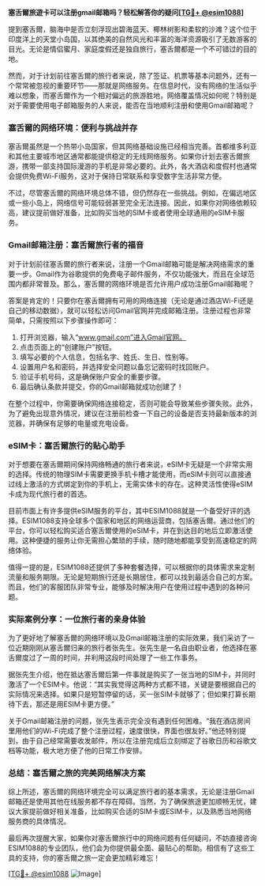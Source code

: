 **塞舌爾旅遊卡可以注册gmail邮箱吗？轻松解答你的疑问[[TG💪+ @esim1088](https://t.me/s/esim1088)]**

提到塞舌爾，脑海中是否立刻浮现出碧海蓝天、椰林树影和柔软的沙滩？这个位于印度洋上的天堂小岛国，以其绝美的自然风光和丰富的海洋资源吸引了无数游客的目光。无论是情侣蜜月、家庭度假还是独自旅行，塞舌爾都是一个不可错过的目的地。

然而，对于计划前往塞舌爾的旅行者来说，除了签证、机票等基本问题外，还有一个常常被忽视的重要环节——那就是网络服务。在信息时代，没有网络的生活似乎难以想象，而塞舌爾作为一个相对偏远的旅游胜地，网络覆盖情况如何呢？特别是对于需要使用电子邮箱服务的人来说，能否在当地顺利注册和使用Gmail邮箱呢？

### 塞舌爾的网络环境：便利与挑战并存

塞舌爾虽然是一个热带小岛国家，但其网络基础设施已经相当完善。首都维多利亚和其他主要城市地区通常都能提供稳定的无线网络服务。如果你计划去塞舌爾旅游，携带一部支持国际漫游的手机是非常必要的。此外，各大酒店和度假村也通常会提供免费Wi-Fi服务，这对于保持日常联系和享受数字生活非常方便。

不过，尽管塞舌爾的网络环境总体不错，但仍然存在一些挑战。例如，在偏远地区或一些小岛上，网络信号可能较弱甚至完全无法连接。因此，如果你对网络依赖较高，建议提前做好准备，比如购买当地的SIM卡或者使用全球通用的eSIM卡服务。

### Gmail邮箱注册：塞舌爾旅行者的福音

对于计划前往塞舌爾的旅行者来说，注册一个Gmail邮箱可能是解决网络需求的重要一步。Gmail作为谷歌提供的免费电子邮件服务，不仅功能强大，而且在全球范围内都非常普及。那么，塞舌爾的网络环境是否允许用户成功注册Gmail邮箱呢？

答案是肯定的！只要你在塞舌爾拥有可用的网络连接（无论是通过酒店Wi-Fi还是自己的移动数据），就可以轻松访问Gmail官网并完成邮箱注册。注册过程也非常简单，只需按照以下步骤操作即可：

1. 打开浏览器，输入“www.gmail.com”进入Gmail官网。
2. 点击页面上的“创建账户”按钮。
3. 填写必要的个人信息，包括名字、姓氏、生日、性别等。
4. 设置用户名和密码，并选择安全问题以备忘记密码时找回账户。
5. 验证手机号码，这是确保账户安全的重要步骤。
6. 最后确认条款并提交，你的Gmail邮箱就成功创建了！

在整个过程中，你需要确保网络连接稳定，否则可能会导致某些步骤失败。此外，为了避免出现意外情况，建议在注册前检查一下自己的设备是否支持最新版本的浏览器，并确保有足够的电量或充电设备。

### eSIM卡：塞舌爾旅行的贴心助手

对于想要在塞舌爾期间保持网络畅通的旅行者来说，eSIM卡无疑是一个非常实用的选择。传统的物理SIM卡需要更换手机卡槽才能使用，而eSIM卡则可以直接通过线上激活的方式绑定到你的手机上，无需实体卡的存在。这种灵活性使得eSIM卡成为现代旅行者的首选。

目前市面上有许多提供eSIM服务的平台，其中ESIM1088就是一个备受好评的选择。ESIM1088支持全球多个国家和地区的网络运营商，包括塞舌爾。通过他们的平台，你可以轻松购买适合塞舌爾使用的eSIM卡，并在到达目的地后立即激活使用。这种便捷的服务让你无需担心繁琐的手续，随时随地都能享受到高速稳定的网络体验。

值得一提的是，ESIM1088还提供了多种套餐选择，可以根据你的具体需求来定制流量和服务期限。无论是短期旅行还是长期居住，都可以找到最适合自己的方案。而且，他们的客服团队非常专业，能够及时解决用户在使用过程中遇到的各种问题。

### 实际案例分享：一位旅行者的亲身体验

为了更好地了解塞舌爾的网络环境以及Gmail邮箱注册的实际效果，我们采访了一位近期刚刚从塞舌爾归来的旅行者张先生。张先生是一名自由职业者，他选择在塞舌爾度过了一周的时间，并利用这段时间处理了一些工作事务。

据张先生介绍，他在抵达塞舌爾后第一件事就是购买了一张当地的SIM卡，并同时激活了一个ESIM卡。他说：“其实我觉得这两种方式都不错，关键是要根据自己的实际情况来选择。如果只是短暂停留的话，买一张SIM卡就够了；但如果打算长期待下去，那还是用ESIM卡更方便。”

关于Gmail邮箱注册的问题，张先生表示完全没有遇到任何困难。“我在酒店房间里用他们的Wi-Fi完成了整个注册过程，速度很快，界面也很友好。”他还特别提到，由于自己经常需要收发邮件，所以在注册完成后立刻绑定了谷歌日历和谷歌文档等功能，极大地方便了他的日常工作安排。

### 总结：塞舌爾之旅的完美网络解决方案

综上所述，塞舌爾的网络环境完全可以满足旅行者的基本需求，无论是注册Gmail邮箱还是使用其他在线服务都不存在障碍。当然，为了确保旅途更加顺畅无忧，建议大家提前做好相关准备，比如购买合适的SIM卡或ESIM卡，以及熟悉当地网络服务商的具体情况。

最后再次提醒大家，如果你对塞舌爾旅行中的网络问题有任何疑问，不妨直接咨询ESIM1088的专业团队，他们会为你提供最全面、最贴心的帮助。相信有了这些工具的支持，你的塞舌爾之旅一定会更加精彩难忘！

[[TG💪+ @esim1088](https://t.me/s/esim1088) ![Image](https://i.postimg.cc/4NQfJmqS/Snipaste-2025-05-13-00-14-12.png)]